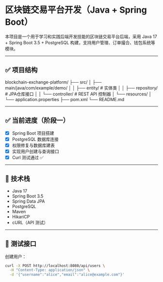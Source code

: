 # 区块链交易平台开发（Java + Spring Boot）

本项目是一个用于学习和实践后端开发技能的区块链交易平台后端，采用 Java 17 + Spring Boot 3.5 + PostgreSQL 构建，支持用户管理、订单撮合、钱包系统等模块。

---

## ✅ 项目结构

blockchain-exchange-platform/
├── src/
│ ├── main/java/com/example/demo/
│ │ ├── entity/ # 实体类
│ │ ├── repository/ # JPA仓库接口
│ │ └── controller/ # REST API 控制器
│ └── resources/
│ └── application.properties
├── pom.xml
└── README.md

---

## ✅ 当前进度（阶段一）

- [x] Spring Boot 项目搭建
- [x] PostgreSQL 数据库连接
- [x] 权限修复与数据库建表
- [x] 实现用户创建与查询接口
- [x] Curl 测试通过 ✅

---

## 🔧 技术栈

- Java 17
- Spring Boot 3.5
- Spring Data JPA
- PostgreSQL
- Maven
- HikariCP
- cURL（API 测试）

---

## 🧪 测试接口

创建用户：

```bash
curl -X POST http://localhost:8080/api/users \
  -H "Content-Type: application/json" \
  -d '{"username":"alice","email":"alice@example.com"}'
